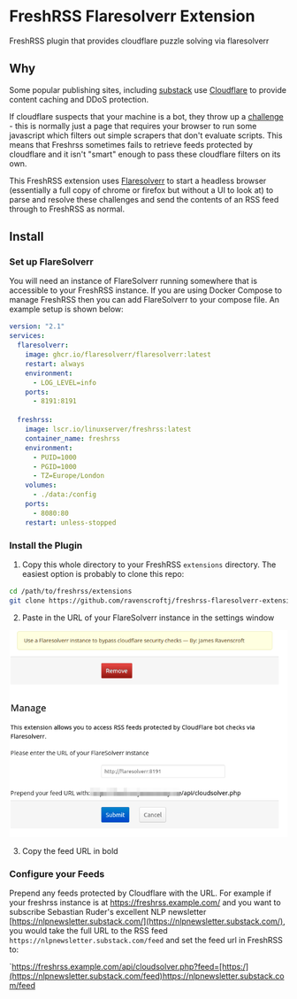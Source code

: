 # FreshRSS Flaresolverr Extension

FreshRSS plugin that provides cloudflare puzzle solving via flaresolverr

## Why

Some popular publishing sites, including [substack](https://substack.com/) use [Cloudflare](https://www.cloudflare.com/) to provide content caching and DDoS protection. 

If cloudflare suspects that your machine is a bot, they throw up a [challenge](https://developers.cloudflare.com/fundamentals/get-started/concepts/cloudflare-challenges/) - this is normally just a page that requires your browser to run some javascript which filters out simple scrapers that don't evaluate scripts. This means that Freshrss sometimes fails to retrieve feeds protected by cloudflare and it isn't "smart" enough to pass these cloudflare filters on its own.

This FreshRSS extension uses [Flaresolverr](https://github.com/FlareSolverr/FlareSolverr/) to start a headless browser (essentially a full copy of chrome or firefox but without a UI to look at) to parse and resolve these challenges and send the contents of an RSS feed through to FreshRSS as normal.

## Install

### Set up FlareSolverr
You will need an instance of FlareSolverr running somewhere that is accessible to your FreshRSS instance. If you are using Docker Compose to manage FreshRSS then you can add FlareSolverr to your compose file. An example setup is shown below:

```yaml
version: "2.1"
services:
  flaresolverr:     
    image: ghcr.io/flaresolverr/flaresolverr:latest
    restart: always
    environment:
      - LOG_LEVEL=info
    ports:
      - 8191:8191

  freshrss:
    image: lscr.io/linuxserver/freshrss:latest
    container_name: freshrss
    environment:
      - PUID=1000
      - PGID=1000
      - TZ=Europe/London
    volumes:
      - ./data:/config
    ports:
      - 8080:80
    restart: unless-stopped

```

### Install the Plugin

1. Copy this whole directory to your FreshRSS `extensions` directory. The easiest option is probably to clone this repo:

```bash
cd /path/to/freshrss/extensions
git clone https://github.com/ravenscroftj/freshrss-flaresolverr-extension.git
```

2. Paste in the URL of your FlareSolverr instance in the settings window

![screenshot of the settings window for the plugin](assets/flaresolverr.png)

3. Copy the feed URL in bold

### Configure your Feeds

Prepend any feeds protected by Cloudflare with the URL. For example if your freshrss instance is at https://freshrss.example.com/ and you want to subscribe Sebastian Ruder's excellent NLP newsletter [https://nlpnewsletter.substack.com/](https://nlpnewsletter.substack.com/), you would take the full URL to the RSS feed `https://nlpnewsletter.substack.com/feed` and set the feed url in FreshRSS to:

`https://freshrss.example.com/api/cloudsolver.php?feed=[https:/](https://nlpnewsletter.substack.com/feed)https://nlpnewsletter.substack.com/feed
